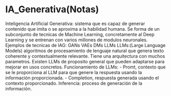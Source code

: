 # IA_Generativa(Notas)
Inteligencia Artificial Generativa: sistema que es capaz de generar contenido que imita o se aproxima a la habilidad humana.
   Se forma de un subconjunto de tecnicas de Machine Learning, concretamente al Deep Learning y se entrenan con varios millones
   de modulos neuronales.
Ejemplos de tecnicas de IAG:
	GANs
	VAEs
	DMs
	LLMs
LLMs:(Large Language Models) algoritmos  de procesamiento de lenguaje natural que genera texto coherente y contextualmente
 relevante. Tiene una arquitectura con muchos parametros. Existen LLMs de proposito general que pueden adaptarse para mejorar
 en usos concretos.
Funcionamiento de LLMs:
	- Promt, contexto que se le proporciona al LLM para que genere la respuesta usando la información proporcionada.
	- Completion, respuesta generada usando el contexto proporcionado.
 Inferencia: proceso de generación de la información.

	